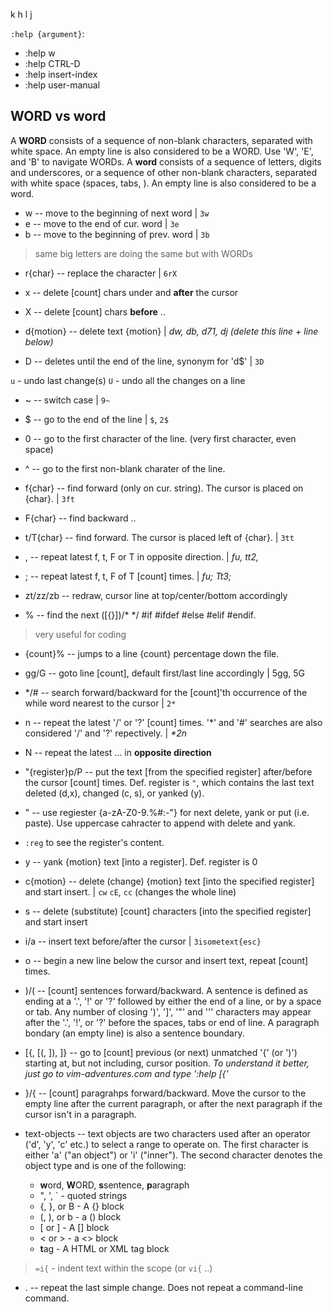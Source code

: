    k
h     l
   j

`:help {argument}`:
- :help w
- :help CTRL-D
- :help insert-index
- :help user-manual

## WORD vs word

A **WORD** consists of a sequence of non-blank characters, separated with white space. An empty line is also considered to be a WORD. Use 'W', 'E', and 'B' to navigate WORDs.
A **word** consists of a sequence of letters, digits and underscores, or a sequence of other non-blank characters, separated with white space (spaces, tabs, <EOL>). An empty line is also considered to be a word.

- w -- move to the beginning of next word | `3w`
- e -- move to the end of cur. word | `3e`
- b -- move to the beginning of prev. word | `3b`

> same big letters are doing the same but with WORDs

- r{char} -- replace the character | `6rX`
- x -- delete [count] chars under and **after** the cursor
- X -- delete [count] chars **before** ..

- d{motion} -- delete text {motion} | _dw, db, d71, dj (delete this line + line below)_
- D -- deletes until the end of the line, synonym for 'd$' | `3D`

`u` - undo last change(s)
`U` - undo all the changes on a line

- ~ -- switch case | `9~`

- $ -- go to the end of the line | `$`, `2$`
- 0 -- go to the first character of the line. (very first character, even space)
- ^ -- go to the first non-blank charater of the line.

- f{char} -- find forward (only on cur. string). The cursor is placed on {char}. | `3ft`
- F{char} -- find backward ..

- t/T{char} -- find forward. The cursor is placed left of {char}. | `3tt`

- , -- repeat latest f, t, F or T in opposite direction. | _fu,  tt2,_
- ; -- repeat latest f, t, F of T [count] times. | _fu;  Tt3;_

- zt/zz/zb -- redraw, cursor line at top/center/bottom accordingly

- % -- find the next ([{}])/* */ #if #ifdef #else #elif #endif.
> very useful for coding
- {count}% -- jumps to a line {count} percentage down the file.

- gg/G -- goto line [count], default first/last line accordingly | 5gg, 5G

- */# -- search forward/backward for the [count]'th occurrence of the while word nearest to the cursor | `2*`

- n -- repeat the latest '/' or '?' [count] times. '\*' and '#' searches are also considered '/' and '?' repectively. | _*2n_
- N -- repeat the latest ... in **opposite direction**

- "{register}p/P -- put the text [from the specified register] after/before the cursor [count] times. Def. register is `"`, which contains the last text deleted (d,x), changed (c, s), or yanked (y).

- " -- use regiester {a-zA-Z0-9.%#:-"} for next delete, yank or put (i.e. paste). Use uppercase cahracter to append with delete and yank.
- `:reg` to see the register's content.

- y -- yank {motion} text [into a register]. Def. register is 0

- c{motion} -- delete (change) {motion} text [into the specified register] and start insert. | `cw` `cE`, `cc` (changes the whole line)
- s -- delete (substitute) [count] characters [into the specified register] and start insert

- i/a -- insert text before/after the cursor | `3isometext{esc}`
- o -- begin a new line below the cursor and insert text, repeat [count] times.

- )/( -- [count] sentences forward/backward. A sentence is defined as ending at a '.', '!' or '?' followed by either the end of a line, or by a space or tab. Any number of closing ')', ']', '"' and ''' characters may appear after the '.', '!', or '?' before the spaces, tabs or end of line. A paragraph bondary (an empty line) is also a sentence boundary.

- [{, [(, ]), ]} -- go to [count] previous (or next) unmatched '{' (or ')') starting at, but not including, cursor position. _To understand it better, just go to vim-adventures.com and type ':help [{'_

- }/{ -- [count] paragrahps forward/backward. Move the cursor to the empty line after the current paragraph, or after the next paragraph if the cursor isn't in a paragraph.

- text-objects -- text objects are two characters used after an operator ('d', 'y', 'c' etc.) to select a range to operate on. The first character is either 'a' ("an object") or 'i' ("inner"). The second character denotes the object type and is one of the following:
	- **w**ord, **W**ORD, **s**sentence, **p**aragraph
	- ", ', ` - quoted strings
	- {, }, or B - A {} block
	- (, ), or b - a () block
	- [ or ] - A [] block
	- < or > - a <> block
	- **t**ag - A HTML or XML tag block

> `=i{` - indent text within the scope (or `vi{` ..)

- . -- repeat the last simple change. Does not repeat a command-line command.

